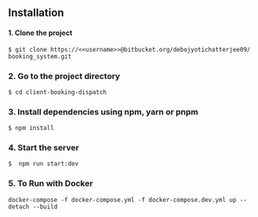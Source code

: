 
## Installation

#### 1. Clone the project
```
$ git clone https://<<username>>@bitbucket.org/debojyotichatterjee09/
booking_system.git
```

### 2. Go to the project directory
```
$ cd client-booking-dispatch
```
### 3. Install dependencies using npm, yarn or pnpm
```
$ npm install
```
### 4. Start the server
```
$  npm run start:dev
```
### 5. To Run with Docker
```
docker-compose -f docker-compose.yml -f docker-compose.dev.yml up --detach --build

```